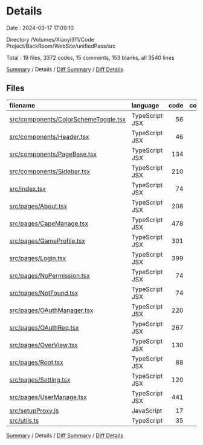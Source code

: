 # Details

Date : 2024-03-17 17:09:10

Directory /Volumes/Xiaoyi311/Code Project/BackRoom/WebSite/unifiedPass/src

Total : 19 files,  3372 codes, 15 comments, 153 blanks, all 3540 lines

[Summary](results.md) / Details / [Diff Summary](diff.md) / [Diff Details](diff-details.md)

## Files
| filename | language | code | comment | blank | total |
| :--- | :--- | ---: | ---: | ---: | ---: |
| [src/components/ColorSchemeToggle.tsx](/src/components/ColorSchemeToggle.tsx) | TypeScript JSX | 56 | 0 | 2 | 58 |
| [src/components/Header.tsx](/src/components/Header.tsx) | TypeScript JSX | 46 | 0 | 2 | 48 |
| [src/components/PageBase.tsx](/src/components/PageBase.tsx) | TypeScript JSX | 134 | 0 | 4 | 138 |
| [src/components/Sidebar.tsx](/src/components/Sidebar.tsx) | TypeScript JSX | 210 | 0 | 5 | 215 |
| [src/index.tsx](/src/index.tsx) | TypeScript JSX | 74 | 0 | 3 | 77 |
| [src/pages/About.tsx](/src/pages/About.tsx) | TypeScript JSX | 208 | 1 | 1 | 210 |
| [src/pages/CapeManage.tsx](/src/pages/CapeManage.tsx) | TypeScript JSX | 478 | 1 | 35 | 514 |
| [src/pages/GameProfile.tsx](/src/pages/GameProfile.tsx) | TypeScript JSX | 301 | 1 | 16 | 318 |
| [src/pages/Login.tsx](/src/pages/Login.tsx) | TypeScript JSX | 399 | 10 | 13 | 422 |
| [src/pages/NoPermission.tsx](/src/pages/NoPermission.tsx) | TypeScript JSX | 74 | 0 | 3 | 77 |
| [src/pages/NotFound.tsx](/src/pages/NotFound.tsx) | TypeScript JSX | 74 | 0 | 3 | 77 |
| [src/pages/OAuthManager.tsx](/src/pages/OAuthManager.tsx) | TypeScript JSX | 220 | 0 | 14 | 234 |
| [src/pages/OAuthReq.tsx](/src/pages/OAuthReq.tsx) | TypeScript JSX | 267 | 0 | 9 | 276 |
| [src/pages/OverView.tsx](/src/pages/OverView.tsx) | TypeScript JSX | 130 | 0 | 2 | 132 |
| [src/pages/Root.tsx](/src/pages/Root.tsx) | TypeScript JSX | 88 | 0 | 3 | 91 |
| [src/pages/Setting.tsx](/src/pages/Setting.tsx) | TypeScript JSX | 120 | 0 | 6 | 126 |
| [src/pages/UserManage.tsx](/src/pages/UserManage.tsx) | TypeScript JSX | 441 | 1 | 28 | 470 |
| [src/setupProxy.js](/src/setupProxy.js) | JavaScript | 17 | 0 | 0 | 17 |
| [src/utils.ts](/src/utils.ts) | TypeScript | 35 | 1 | 4 | 40 |

[Summary](results.md) / Details / [Diff Summary](diff.md) / [Diff Details](diff-details.md)